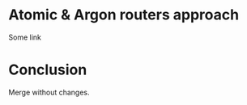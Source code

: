 # Atomic & Argon routers approach

<Link to={route}>
    Some link
</Link>

# Conclusion

Merge without changes.